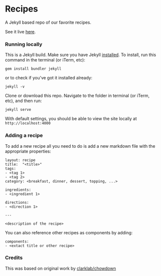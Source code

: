 # Recipes

A Jekyll based repo of our favorite recipes.

See it live [here](https://apulverizer.github.io/recipes).

### Running locally

This is a Jekyll build. Make sure you have Jekyll [installed](https://jekyllrb.com/). To install, run this command in the terminal (or iTerm, etc):

```gem install bundler jekyll```

or to check if you've got it installed already:

```jekyll -v```

Clone or download this repo. Navigate to the folder in terminal (or iTerm, etc), and then run:

```jekyll serve```

With default settings, you should be able to view the site locally at `http://localhost:4000`

### Adding a recipe

To add a new recipe all you need to do is add a new markdown file with the appropriate properties:

```
layout: recipe
title:  "<title>"
tags: 
- <tag 1>
- <tag 2>
category: <breakfast, dinner, dessert, topping, ...>

ingredients:
- <ingredient 1>

directions:
- <direction 1>

---

<description of the recipe>
```

You can also reference other recipes as components by adding:

```
components:
- <extact title or other recipe>
```

### Credits

This was based on original work by [clarklab/chowdown](https://github.com/clarklab/chowdown)
